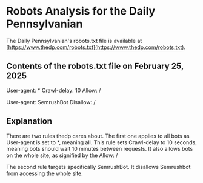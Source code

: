 # Robots Analysis for the Daily Pennsylvanian

The Daily Pennsylvanian's robots.txt file is available at
[https://www.thedp.com/robots.txt](https://www.thedp.com/robots.txt).

## Contents of the robots.txt file on February 25, 2025

User-agent: *
Crawl-delay: 10
Allow: /

User-agent: SemrushBot
Disallow: /


## Explanation

There are two rules thedp cares about. The first one applies to all bots as User-agent is set to *, meaning all.
This rule sets Crawl-delay to 10 seconds, meaning bots should wait 10 minutes between requests. It also allows bots on the whole site, as signified by the Allow: /

The second rule targets specifically SemrushBot. It disallows Semrushbot from accessing the whole site.
